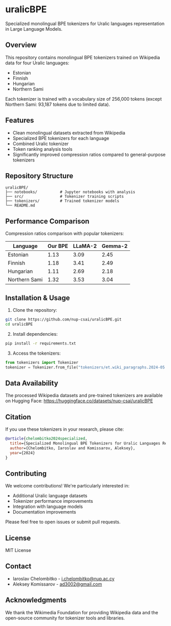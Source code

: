 # uralicBPE

Specialized monolingual BPE tokenizers for Uralic languages representation in Large Language Models.

## Overview

This repository contains monolingual BPE tokenizers trained on Wikipedia data for four Uralic languages:
- Estonian
- Finnish
- Hungarian 
- Northern Sami

Each tokenizer is trained with a vocabulary size of 256,000 tokens (except Northern Sami: 93,187 tokens due to limited data).

## Features

- Clean monolingual datasets extracted from Wikipedia
- Specialized BPE tokenizers for each language
- Combined Uralic tokenizer
- Token ranking analysis tools
- Significantly improved compression ratios compared to general-purpose tokenizers

## Repository Structure

```
uralicBPE/
├── notebooks/          # Jupyter notebooks with analysis
├── src/                # Tokenizer training scripts
├── tokenizers/         # Trained tokenizer models
└── README.md
```

## Performance Comparison

Compression ratios comparison with popular tokenizers:

| Language | Our BPE | LLaMA-2 | Gemma-2 |
|----------|---------|----------|----------|
| Estonian | 1.13 | 3.09 | 2.45 |
| Finnish | 1.18 | 3.41 | 2.49 |
| Hungarian | 1.11 | 2.69 | 2.18 |
| Northern Sami | 1.32 | 3.53 | 3.04 |

## Installation & Usage

1. Clone the repository:
```bash
git clone https://github.com/nup-csai/uralicBPE.git
cd uralicBPE
```

2. Install dependencies:
```bash
pip install -r requirements.txt
```

3. Access the tokenizers:
```python
from tokenizers import Tokenizer
tokenizer = Tokenizer.from_file("tokenizers/et.wiki_paragraphs.2024-05.json")
```

## Data Availability

The processed Wikipedia datasets and pre-trained tokenizers are available on Hugging Face:
https://huggingface.co/datasets/nup-csai/uralicBPE

## Citation

If you use these tokenizers in your research, please cite:

```bibtex
@article{chelombitko2024specialized,
  title={Specialized Monolingual BPE Tokenizers for Uralic Languages Representation in Large Language Models},
  author={Chelombitko, Iaroslav and Komissarov, Aleksey},
  year={2024}
}
```

## Contributing

We welcome contributions! We're particularly interested in:
- Additional Uralic language datasets
- Tokenizer performance improvements
- Integration with language models
- Documentation improvements

Please feel free to open issues or submit pull requests.

## License

MIT License

## Contact

- Iaroslav Chelombitko - i.chelombitko@nup.ac.cy
- Aleksey Komissarov - ad3002@gmail.com

## Acknowledgments

We thank the Wikimedia Foundation for providing Wikipedia data and the open-source community for tokenizer tools and libraries.